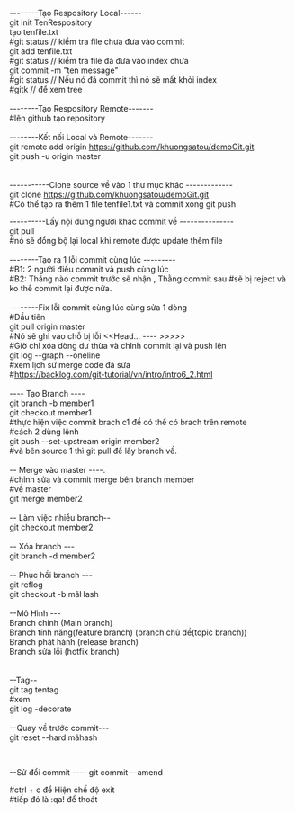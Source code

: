 --------Tạo Respository Local------</br>
git init TenRespository </br>
tạo tenfile.txt</br>
#git status // kiểm tra file chưa đưa vào commit</br>
git add tenfile.txt</br>
#git status // kiểm tra file đã đưa vào index chưa</br>
git commit -m "ten message"</br>
#git status // Nếu nó đã commit thì nó sẽ mất khỏi index</br>
#gitk // để xem tree</br>
</br>
--------Tạo Respository Remote-------</br>
#lên github tạo repository</br>
</br>
--------Kết nối Local và  Remote-------</br>
git remote add origin https://github.com/khuongsatou/demoGit.git</br>
git push -u origin master</br>
</br>
</br>
-----------Clone source về vào 1 thư mục khác -------------</br>
git clone https://github.com/khuongsatou/demoGit.git</br>
#Có thể tạo ra thêm 1 file tenfile1.txt và commit xong git push</br>

----------Lấy nội dung người khác commit về ---------------</br>
git pull </br>
#nó sẽ đồng bộ lại local khi remote được update thêm file</br>
</br>
--------Tạo ra 1 lỗi commit cùng lúc ---------</br>
#B1: 2 người điều commit và push cùng lúc</br>
#B2: Thằng nào commit trước sẽ nhận , Thằng commit sau #sẽ bị reject và ko thể commit lại được nữa.</br>
</br>
--------Fix lỗi commit cùng lúc cùng sửa 1 dòng</br>
#Đầu tiên</br>
 git pull origin master</br>
#Nó sẽ ghi vào chỗ bị lỗi <<Head... ---- >>>>></br>
#Giờ chỉ xóa dòng dư thừa và chỉnh commit lại và push lên</br>
git log --graph --oneline</br>
#xem lịch sử merge code đã sửa</br>
#https://backlog.com/git-tutorial/vn/intro/intro6_2.html</br>
</br>
---- Tạo Branch ----</br>
git branch -b member1</br>
git checkout member1</br>
#thực hiện việc commit brach c1 để có thể có brach trên remote</br>
#cách 2 dùng  lệnh</br>
git push --set-upstream origin member2</br>
#và bên source 1 thì git pull để lấy branch về.</br>
</br>
-- Merge vào master ----.</br>
#chỉnh sửa và commit merge bên branch member</br>
#về master </br>
git merge member2</br>
</br>
-- Làm việc nhiều branch--</br>
git checkout member2</br>
</br>
-- Xóa branch ---</br>
git branch -d member2</br>
</br>
-- Phục hồi branch ---</br>
git reflog</br>
git checkout -b mãHash</br>
</br>
--Mô Hình ---</br>
Branch chính (Main branch)</br>
Branch tính năng(feature branch) (branch chủ đề(topic branch))</br>
Branch phát hành (release branch)</br>
Branch sửa lỗi (hotfix branch)</br>
</br>
</br>
--Tag--</br>
git tag tentag</br>
#xem </br>
git log -decorate</br>
</br>
--Quay về trước commit---</br>
git reset --hard mãhash</br>


</br>

--Sử đổi commit ----
git commit --amend

#ctrl + c để Hiện chế độ exit </br>
#tiếp đó là :qa! để thoát
